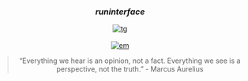 <div align="center">

### *runinterface*
[![tg](https://img.shields.io/badge/Mail-runinterface-red)](https://t.me/runinterface)
<br><br>
[![em](https://img.shields.io/badge/Mail-runinterface@gmail.com-blue)](mailto:runinterface@gmail.com)

>“Everything we hear is an opinion, not a fact. Everything we see is a perspective, not the truth.” - Marcus Aurelius


</div>

